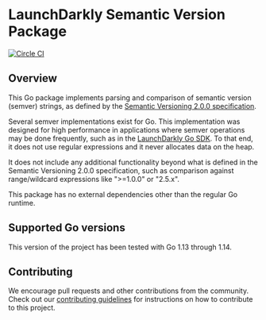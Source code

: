 # LaunchDarkly Semantic Version Package

[![Circle CI](https://circleci.com/gh/launchdarkly/go-semver.svg?style=svg)](https://circleci.com/gh/launchdarkly/go-semver)

## Overview

This Go package implements parsing and comparison of semantic version (semver) strings, as defined by the [Semantic Versioning 2.0.0 specification](https://semver.org/).

Several semver implementations exist for Go. This implementation was designed for high performance in applications where semver operations may be done frequently, such as in the [LaunchDarkly Go SDK](https://github.com/launchdarkly/go-server-sdk). To that end, it does not use regular expressions and it never allocates data on the heap.

It does not include any additional functionality beyond what is defined in the Semantic Versioning 2.0.0 specification, such as comparison against range/wildcard expressions like ">=1.0.0" or "2.5.x".

This package has no external dependencies other than the regular Go runtime.

## Supported Go versions

This version of the project has been tested with Go 1.13 through 1.14.

## Contributing

We encourage pull requests and other contributions from the community. Check out our [contributing guidelines](CONTRIBUTING.md) for instructions on how to contribute to this project.
